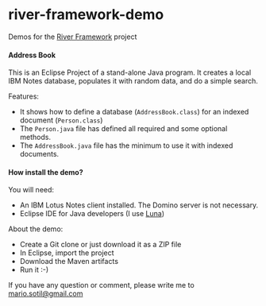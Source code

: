 # river-framework-demo
Demos for the [River Framework](https://github.com/mariosotil/river-framework) project


#### Address Book
This is an Eclipse Project of a stand-alone Java program. It creates a local IBM Notes database, populates it with random data, and do a simple search. 

Features:
- It shows how to define a database (`AddressBook.class`) for an indexed document (`Person.class`)
- The `Person.java` file has defined all required and some optional methods.
- The `AddressBook.java` file has the minimum to use it with indexed documents. 


#### How install the demo?
You will need:
- An IBM Lotus Notes client installed. The Domino server is not necessary.
- Eclipse IDE for Java developers (I use [Luna](http://www.eclipse.org/downloads/packages/eclipse-ide-java-developers/marsr))
  
About the demo:
- Create a Git clone or just download it as a ZIP file
- In Eclipse, import the project 
- Download the Maven artifacts
- Run it :-)
 
If you have any question or comment, please write me to [mario.sotil@gmail.com](mailto:mario.sotil@gmail.com)
